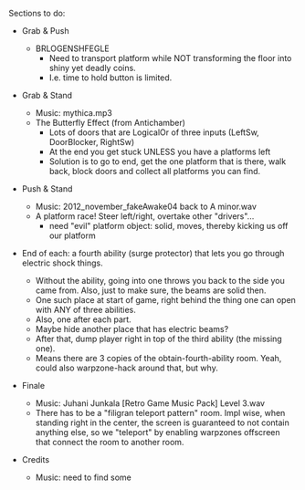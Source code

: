 Sections to do:

- Grab & Push
  - BRLOGENSHFEGLE
    - Need to transport platform while NOT transforming the floor into shiny yet deadly coins.
    - I.e. time to hold button is limited.

- Grab & Stand
  - Music: mythica.mp3
  - The Butterfly Effect (from Antichamber)
    - Lots of doors that are LogicalOr of three inputs (LeftSw, DoorBlocker, RightSw)
    - At the end you get stuck UNLESS you have a platforms left
    - Solution is to go to end, get the one platform that is there, walk back, block doors and collect all platforms you can find.

- Push & Stand
  - Music: 2012_november_fakeAwake04 back to A minor.wav
  - A platform race! Steer left/right, overtake other "drivers"...
    - need "evil" platform object: solid, moves, thereby kicking us off our platform

- End of each: a fourth ability (surge protector) that lets you go through electric shock things.
  - Without the ability, going into one throws you back to the side you came from. Also, just to make sure, the beams are solid then.
  - One such place at start of game, right behind the thing one can open with ANY of three abilities.
  - Also, one after each part.
  - Maybe hide another place that has electric beams?
  - After that, dump player right in top of the third ability (the missing one).
  - Means there are 3 copies of the obtain-fourth-ability room. Yeah, could also warpzone-hack around that, but why.

- Finale
  - Music: Juhani Junkala [Retro Game Music Pack] Level 3.wav
  - There has to be a "filigran teleport pattern" room. Impl wise, when standing right in the center, the screen is guaranteed to not contain anything else, so we "teleport" by enabling warpzones offscreen that connect the room to another room.

- Credits
  - Music: need to find some
